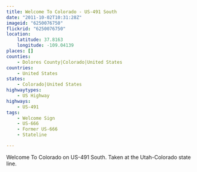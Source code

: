 ```yaml
---
title: Welcome To Colorado - US-491 South
date: "2011-10-02T10:31:28Z"
imageid: "6250076750"
flickrid: "6250076750"
location:
    latitude: 37.8163
    longitude: -109.04139
places: []
counties:
    - Dolores County|Colorado|United States
countries:
    - United States
states:
    - Colorado|United States
highwaytypes:
    - US Highway
highways:
    - US-491
tags:
    - Welcome Sign
    - US-666
    - Former US-666
    - Stateline

---
```

Welcome To Colorado on US-491 South.  Taken at the Utah-Colorado state line.